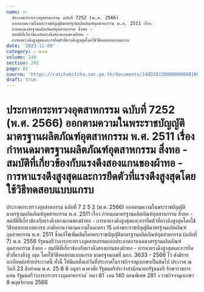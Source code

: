 ```yaml
---
name: >-
  ประกาศกระทรวงอุตสาหกรรม ฉบับที่ 7252 (พ.ศ. 2566)
  ออกตามความในพระราชบัญญัติมาตรฐานผลิตภัณฑ์อุตสาหกรรม พ.ศ. 2511 เรื่อง
  กำหนดมาตรฐานผลิตภัณฑ์อุตสาหกรรม สิ่งทอ -
  สมบัติที่เกี่ยวข้องกับแรงดึงสองแกนของผ้าทอ -
  การหาแรงดึงสูงสุดและการยืดตัวที่แรงดึงสูงสุดโดยใช้วิธีทดสอบแบบแกรบ
date: '2023-11-09'
category: ง พิเศษ
volume: 140
section: 281
page: 81
source: 'https://ratchakitcha.soc.go.th/documents/140D281S0000000008100.pdf'
draft: true
---
```


# ประกาศกระทรวงอุตสาหกรรม ฉบับที่ 7252 (พ.ศ. 2566) ออกตามความในพระราชบัญญัติมาตรฐานผลิตภัณฑ์อุตสาหกรรม พ.ศ. 2511 เรื่อง กำหนดมาตรฐานผลิตภัณฑ์อุตสาหกรรม สิ่งทอ - สมบัติที่เกี่ยวข้องกับแรงดึงสองแกนของผ้าทอ - การหาแรงดึงสูงสุดและการยืดตัวที่แรงดึงสูงสุดโดยใช้วิธีทดสอบแบบแกรบ

ประกาศกระทรวงอุตสาหกรรม ฉบับที่ 7 2 5 2 (พ.ศ. 2566) ออกตามความในพระราชบัญญัติมาตรฐานผลิตภัณฑ์อุตสาหกรรม พ.ศ. 2511 เรื่อง กำหนดมาตรฐานผลิตภัณฑ์อุตสาหกรรม สิ่งทอ - สมบัติที่เกี่ยวข้องกับแรงดึงสองแกนของผ้าทอ - การหาแรงดึงสูงสุดและการยืดตัวที่แรงดึงสูงสุดโดยใช้วิธีทดสอบแบบแกรบ อาศัยอานาจตามความในมาตรา 15 แห่งพระราชบัญญัติมาตรฐานผลิตภัณฑ์อุตสาหกรรม พ.ศ. 2511 ซึ่งแก้ไขเพิ่มเติมโดยพระราชบัญญัติมาตรฐานผลิตภัณฑ์อุตสาหกรรม (ฉบับที่ 7) พ.ศ. 2558 รัฐมนตรีว่าการกระทรวงอุตสาหกรรมออกประกาศกาหนดมาตรฐานผลิตภัณฑ์อุตสาหกรรม สิ่งทอ - สมบัติที่เกี่ยวข้องกับแรงดึงสองแกนของผ้าทอ - การหาแรงดึงสูงสุดและการยืดตัวที่แรงดึงสู งสุด โดยใช้วิธีทดสอบแบบแกรบ มาตรฐานเลขที่ มอก. 3633 - 2566 ไว้ ดังมีรายละเอียดต่อท้ายประกาศนี้ ทั้งนี้ ให้มีผลตั้งแต่วันที่ประกาศในราชกิจจานุเบกษาเป็นต้นไป ประกาศ ณ วันที่ 23 สิงหำคม พ.ศ. 25 6 6 อนุชา นาคาศัย รัฐมนตรีประจำสำนักนายกรัฐมนตรี รักษาราชการแทน รัฐมนตรีว่าการกระทรวงอุตสาหกรรม ้ หนา 81 ่ เลม 140 ตอนพิเศษ 281 ง ราชกิจจานุเบกษา 9 พฤศจิกายน 2566



